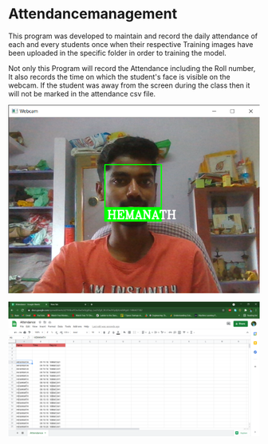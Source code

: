 # Attendancemanagement
This program was developed to maintain and record the daily attendance of each and every students once when their respective Training images have been uploaded in the specific folder in order to training the model.

Not only this Program will record the Attendance including the Roll number, It also records  the time on which the student's face is visible on the webcam.
If the student was away from the screen during the class then it will not be marked in the attendance csv file.

![](Screenshots/Sample%20img.png)


![](Screenshots/csv%20file.png)
